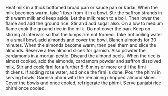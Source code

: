 Heat milk in a thick bottomed broad pan or sauce pan or kadai.
When the milk becomes warm, take 1 tbsp from it in a bowl.
Stir the saffron strands in this warm milk and keep aside.
Let the milk reach to a boil. Then lower the flame and add the ground rice. Stir and add sugar also.
On a low to medium flame cook the ground rice in the milk. Do not cover the pan.
Keep on stirring at intervals so that the lumps are not formed.
Take hot boiling water in a small bowl. add almonds and cover the bowl.
Blanch almonds for 30 minutes.
When the almonds become warm, then peel them and slice the almonds.
Reserve a few almond slices for garnish.
Also powder the cardamoms in a mortar-pestle. Discard the almond peels.
When the rice is almost cooked, add the almonds, cardamom powder and saffron dissolved milk.
Stir and cook firni for a further 5-6 mins or more or till the firni thickens.
If adding rose water, add once the firni is done.
Pour the phirni in serving bowls. Garnish phirni with the remaining chopped almond slices.
Cover the bowls and once cooled, refrigerate the phirni.
Serve punjabi rice phirni once cooled.